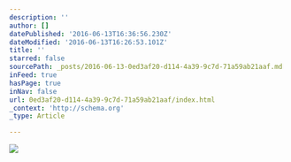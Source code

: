 ```yaml
---
description: ''
author: []
datePublished: '2016-06-13T16:36:56.230Z'
dateModified: '2016-06-13T16:26:53.101Z'
title: ''
starred: false
sourcePath: _posts/2016-06-13-0ed3af20-d114-4a39-9c7d-71a59ab21aaf.md
inFeed: true
hasPage: true
inNav: false
url: 0ed3af20-d114-4a39-9c7d-71a59ab21aaf/index.html
_context: 'http://schema.org'
_type: Article

---
```

![](https://the-grid-user-content.s3-us-west-2.amazonaws.com/b11cb86b-3452-498c-87d6-be27a1f9bec7.jpg)